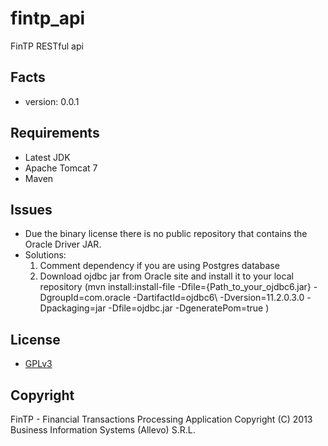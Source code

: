 fintp_api
=========

FinTP RESTful api

Facts
-----
- version: 0.0.1

Requirements
------------
- Latest JDK
- Apache Tomcat 7
- Maven

Issues
------
- Due the binary license there is no public repository that contains the Oracle Driver JAR. 
- Solutions:
	1. Comment dependency if you are using Postgres database
	2. Download ojdbc jar from Oracle site and install it to your local repository (mvn install:install-file -Dfile={Path_to_your_ojdbc6.jar} 
	-DgroupId=com.oracle -DartifactId=ojdbc6\ -Dversion=11.2.0.3.0 -Dpackaging=jar -Dfile=ojdbc.jar -DgeneratePom=true )

License
-------
- [GPLv3](http://www.gnu.org/licenses/gpl-3.0.html)

Copyright
---------
FinTP - Financial Transactions Processing Application
Copyright (C) 2013 Business Information Systems (Allevo) S.R.L.

